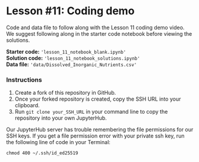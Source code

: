 # Lesson \#11: Coding demo
Code and data file to follow along with the Lesson 11 coding demo video. We suggest following along in the starter code notebook before viewing the solutions.  

__Starter code:__ `'lesson_11_notebook_blank.ipynb'`  
__Solution code:__ `'lesson_11_notebook_solutions.ipynb'`  
__Data file:__ `'data/Dissolved_Inorganic_Nutrients.csv'`  

### Instructions
1) Create a fork of this repository in GitHub.
2) Once your forked repository is created, copy the SSH URL into your clipboard.
3) Run `git clone your_SSH_URL` in your command line to copy the repository into your own JupyterHub. 

Our JupyterHub server has trouble remembering the file permissions for our SSH keys. If you get a file permission error with your private ssh key, run the following line of code in your Terminal:

`chmod 400 ~/.ssh/id_ed25519`
